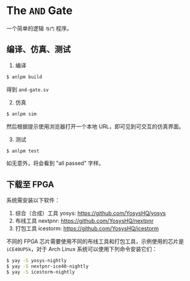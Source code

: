 # The `AND` Gate

一个简单的逻辑 `与门` 程序。

## 编译、仿真、测试

1. 编译

```bash
$ anlpm build
```

得到 `and-gate.sv`

2. 仿真

```bash
$ anlpm sim
```

然后根据提示使用浏览器打开一个本地 URL，即可见到可交互的仿真界面。

3. 测试

```bash
$ anlpm test
```

如无意外，将会看到 "all passed" 字样。

## 下载至 FPGA

系统需安装以下软件：

1. 综合（合成）工具 yosys: https://github.com/YosysHQ/yosys
2. 布线工具 nextpnr: https://github.com/YosysHQ/nextpnr
3. 打包工具 icestorm: https://github.com/YosysHQ/icestorm

不同的 FPGA 芯片需要使用不同的布线工具和打包工具，示例使用的芯片是 `iCE40UP5k`，对于 Arch Linux 系统可以使用下列命令安装它们：

```bash
$ yay -S yosys-nightly
$ yay -S nextpnr-ice40-nightly
$ yay -S icestorm-nightly
```

